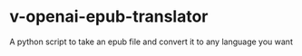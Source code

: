 # v-openai-epub-translator
A python script to take an epub file and convert it to any language you want
